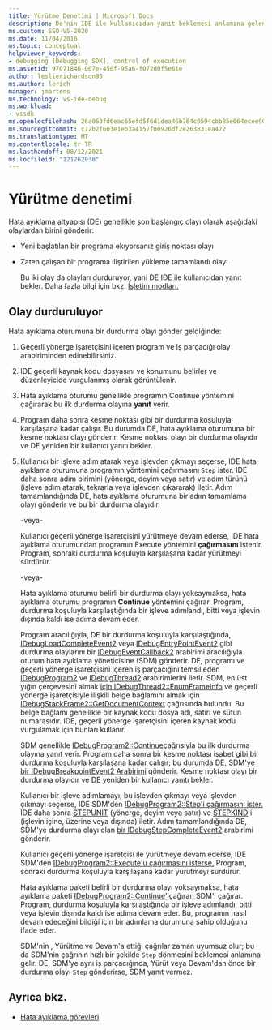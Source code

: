 ```yaml
---
title: Yürütme Denetimi | Microsoft Docs
description: De'nin IDE ile kullanıcıdan yanıt beklemesi anlamına gelen olayları durdurma hakkında bilgi öğrenin.
ms.custom: SEO-VS-2020
ms.date: 11/04/2016
ms.topic: conceptual
helpviewer_keywords:
- debugging [Debugging SDK], control of execution
ms.assetid: 97071846-007e-450f-95a6-f072d0f5e61e
author: leslierichardson95
ms.author: lerich
manager: jmartens
ms.technology: vs-ide-debug
ms.workload:
- vssdk
ms.openlocfilehash: 26a063fd6eac65efd5f6d1dea46b764c0594cbb85e064ecee9078599fdd9ec85
ms.sourcegitcommit: c72b2f603e1eb3a4157f00926df2e263831ea472
ms.translationtype: MT
ms.contentlocale: tr-TR
ms.lasthandoff: 08/12/2021
ms.locfileid: "121262938"
---
```

# <a name="control-of-execution"></a>Yürütme denetimi
Hata ayıklama altyapısı (DE) genellikle son başlangıç olayı olarak aşağıdaki olaylardan birini gönderir:

- Yeni başlatılan bir programa ekıyorsanız giriş noktası olayı

- Zaten çalışan bir programa iliştirilen yükleme tamamlandı olayı

  Bu iki olay da olayları durduruyor, yani DE IDE ile kullanıcıdan yanıt bekler. Daha fazla bilgi için bkz. [İşletim modları.](../../extensibility/debugger/operational-modes.md)

## <a name="stopping-event"></a>Olay durduruluyor
 Hata ayıklama oturumuna bir durdurma olayı gönder geldiğinde:

1. Geçerli yönerge işaretçisini içeren program ve iş parçacığı olay arabiriminden edinebilirsiniz.

2. IDE geçerli kaynak kodu dosyasını ve konumunu belirler ve düzenleyicide vurgulanmış olarak görüntülenir.

3. Hata ayıklama oturumu genellikle programın Continue yöntemini çağırarak bu ilk durdurma olayına **yanıt** verir.

4. Program daha sonra kesme noktası gibi bir durdurma koşuluyla karşılaşana kadar çalışır. Bu durumda DE, hata ayıklama oturumuna bir kesme noktası olayı gönderir. Kesme noktası olayı bir durdurma olayıdır ve DE yeniden bir kullanıcı yanıtı bekler.

5. Kullanıcı bir işleve adım atarak veya işlevden çıkmayı seçerse, IDE hata ayıklama oturumuna programın yöntemini çağırmasını `Step` ister. IDE daha sonra adım birimini (yönerge, deyim veya satır) ve adım türünü (işleve adım atarak, tekrarla veya işlevden çıkararak) iletir. Adım tamamlandığında DE, hata ayıklama oturumuna bir adım tamamlama olayı gönderir ve bu bir durdurma olayıdır.

    -veya-

    Kullanıcı geçerli yönerge işaretçisini yürütmeye devam ederse, IDE hata ayıklama oturumundan programın Execute yöntemini **çağırmasını** istenir. Program, sonraki durdurma koşuluyla karşılaşana kadar yürütmeyi sürdürür.

    -veya-

    Hata ayıklama oturumu belirli bir durdurma olayı yoksaymaksa, hata ayıklama oturumu programın **Continue** yöntemini çağırar. Program, durdurma koşuluyla karşılaştığında bir işleve adımlandı, bitti veya işlevin dışında kaldı ise adıma devam eder.

   Program aracılığıyla, DE bir durdurma koşuluyla karşılaştığında, [IDebugLoadCompleteEvent2](../../extensibility/debugger/reference/idebugloadcompleteevent2.md) veya [IDebugEntryPointEvent2](../../extensibility/debugger/reference/idebugentrypointevent2.md) gibi durdurma olaylarını bir [IDebugEventCallback2](../../extensibility/debugger/reference/idebugeventcallback2.md) arabirimi aracılığıyla oturum hata ayıklama yöneticisine (SDM) gönderir. DE, programı ve geçerli yönerge işaretçisini içeren iş parçacığını temsil eden [IDebugProgram2](../../extensibility/debugger/reference/idebugprogram2.md) ve [IDebugThread2](../../extensibility/debugger/reference/idebugthread2.md) arabirimlerini iletir. SDM, en üst yığın çerçevesini almak [için IDebugThread2::EnumFrameInfo](../../extensibility/debugger/reference/idebugthread2-enumframeinfo.md) ve geçerli yönerge işaretçisiyle ilişkili belge bağlamını almak için [IDebugStackFrame2::GetDocumentContext](../../extensibility/debugger/reference/idebugstackframe2-getdocumentcontext.md) çağrısında bulundu. Bu belge bağlamı genellikle bir kaynak kodu dosya adı, satırı ve sütun numarasıdır. IDE, geçerli yönerge işaretçisini içeren kaynak kodu vurgulamak için bunları kullanır.

   SDM genellikle [IDebugProgram2::Continue](../../extensibility/debugger/reference/idebugprogram2-continue.md)çağrısıyla bu ilk durdurma olayına yanıt verir. Program daha sonra bir kesme noktası isabet gibi bir durdurma koşuluyla karşılaşana kadar çalışır; bu durumda DE, SDM'ye [bir IDebugBreakpointEvent2 Arabirimi](../../extensibility/debugger/reference/idebugbreakpointevent2.md) gönderir. Kesme noktası olayı bir durdurma olayıdır ve DE yeniden bir kullanıcı yanıtı bekler.

   Kullanıcı bir işleve adımlamayı, bu işlevden çıkmayı veya işlevden çıkmayı seçerse, IDE SDM'den [IDebugProgram2::Step'i çağırmasını ister.](../../extensibility/debugger/reference/idebugprogram2-step.md) IDE daha sonra [STEPUNIT](../../extensibility/debugger/reference/stepunit.md) (yönerge, deyim veya satır) ve [STEPKIND](../../extensibility/debugger/reference/stepkind.md)'i (işlevin içine, üzerine veya dışında) iletir. Adım tamamlandığında DE, SDM'ye durdurma olayı olan [bir IDebugStepCompleteEvent2](../../extensibility/debugger/reference/idebugstepcompleteevent2.md) arabirimi gönderir.

   Kullanıcı geçerli yönerge işaretçisi ile yürütmeye devam ederse, IDE SDM'den [IDebugProgram2::Execute'u çağırmasını isterse.](../../extensibility/debugger/reference/idebugprogram2-execute.md) Program, sonraki durdurma koşuluyla karşılaşana kadar yürütmeyi sürdürür.

   Hata ayıklama paketi belirli bir durdurma olayı yoksaymaksa, hata ayıklama paketi [IDebugProgram2::Continue'i](../../extensibility/debugger/reference/idebugprogram2-continue.md)çağıran SDM'i çağırar. Program, durdurma koşuluyla karşılaştığında bir işleve adımlandı, bitti veya işlevin dışında kaldı ise adıma devam eder. Bu, programın nasıl devam edeceğini bildiği için bir adımlama durumuna sahip olduğunu ifade eder.

   SDM'nin , Yürütme ve Devam'a ettiği çağrılar zaman uyumsuz olur; bu da SDM'nin çağrının hızlı bir şekilde `Step` dönmesini beklemesi anlamına gelir.   DE, SDM'ye aynı iş parçacığında, Yürüt veya Devam'dan önce bir durdurma olayı `Step` gönderirse, SDM yanıt vermez. 

## <a name="see-also"></a>Ayrıca bkz.
- [Hata ayıklama görevleri](../../extensibility/debugger/debugging-tasks.md)
